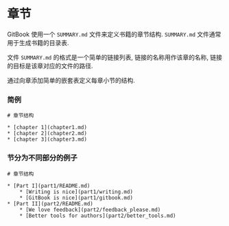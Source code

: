 # 章节

GitBook 使用一个 `SUMMARY.md` 文件来定义书籍的章节结构.  `SUMMARY.md` 文件通常用于生成书籍的目录表.

文件 `SUMMARY.md` 的格式是一个简单的链接列表, 链接的名称用作该章的名称, 链接的目标是该章对应的文件的路径.

通过向章添加简单的嵌套表定义每章小节的结构.

### 简例

```
# 章节结构

* [chapter 1](chapter1.md)
* [chapter 2](chapter2.md)
* [chapter 3](chapter3.md)
```

### 节分为不同部分的例子

```
# 章节结构

* [Part I](part1/README.md)
    * [Writing is nice](part1/writing.md)
    * [GitBook is nice](part1/gitbook.md)
* [Part II](part2/README.md)
    * [We love feedback](part2/feedback_please.md)
    * [Better tools for authors](part2/better_tools.md)
```

